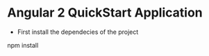 Angular 2 QuickStart Application
======
* First install the dependecies of the project

 npm install
